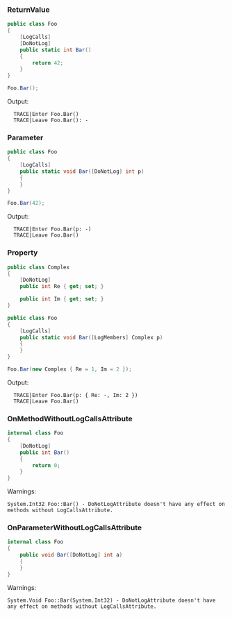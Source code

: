 ﻿### ReturnValue

```C#
public class Foo
{
    [LogCalls]
    [DoNotLog]
    public static int Bar()
    {
        return 42;
    }
}
```

```C#
Foo.Bar();
```

Output:
```
  TRACE|Enter Foo.Bar()
  TRACE|Leave Foo.Bar(): -
```



### Parameter

```C#
public class Foo
{
    [LogCalls]
    public static void Bar([DoNotLog] int p)
    {
    }
}
```

```C#
Foo.Bar(42);
```

Output:
```
  TRACE|Enter Foo.Bar(p: -)
  TRACE|Leave Foo.Bar()
```



### Property

```C#
public class Complex
{
    [DoNotLog]
    public int Re { get; set; }

    public int Im { get; set; }
}

public class Foo
{
    [LogCalls]
    public static void Bar([LogMembers] Complex p)
    {
    }
}
```

```C#
Foo.Bar(new Complex { Re = 1, Im = 2 });
```

Output:
```
  TRACE|Enter Foo.Bar(p: { Re: -, Im: 2 })
  TRACE|Leave Foo.Bar()
```



### OnMethodWithoutLogCallsAttribute

```C#
internal class Foo
{
    [DoNotLog]
    public int Bar()
    {
        return 0;
    }
}
```

Warnings:
```
System.Int32 Foo::Bar() - DoNotLogAttribute doesn't have any effect on methods without LogCallsAttribute.
```



### OnParameterWithoutLogCallsAttribute

```C#
internal class Foo
{
    public void Bar([DoNotLog] int a)
    {
    }
}
```

Warnings:
```
System.Void Foo::Bar(System.Int32) - DoNotLogAttribute doesn't have any effect on methods without LogCallsAttribute.
```
